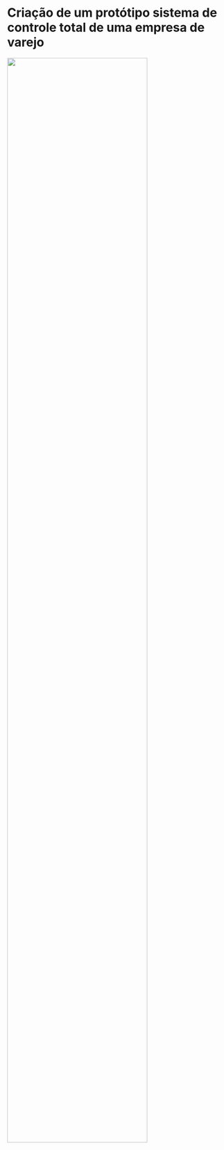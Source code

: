 <h1>Criação de um protótipo sistema de controle total de uma empresa de varejo</h1>
<img src="https://github.com/user-attachments/assets/9c2cbb6f-ae5e-42e3-9b0a-4a1cd5f46507" width=80%>
